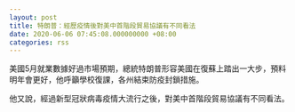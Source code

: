 ```yaml
---
layout: post
title: 特朗普：經歷疫情後對美中首階段貿易協議有不同看法
date: 2020-06-06 07:45:08.000000000 +08:00
categories: rss
---
```


美國5月就業數據好過市場預期，總統特朗普形容美國在復蘇上踏出一大步，預料明年會更好，他呼籲學校復課，各州結束防疫封鎖措施。

他又說，經過新型冠狀病毒疫情大流行之後，對美中首階段貿易協議有不同看法。
